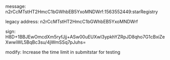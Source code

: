 

message: n2rCcMTstHT2HmcC1bGWhbEB5YxoMNDWrf:1563552449:starRegistry

legacy address: n2rCcMTstHT2HmcC1bGWhbEB5YxoMNDWrf

sign: H8D+1BBJEwOmcdXm5ryfJjj+ASw00uEUXwI3ypkhYZRpJD8qho7G1cBxiZeXwwiWL5BqBc3su/4jWmSSq7pJuhs=


modify: Increase the time limit in submitstar for testing

